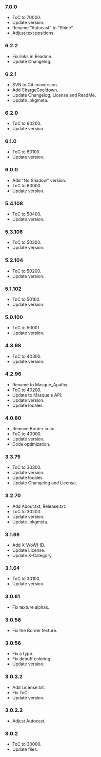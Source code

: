 ### 7.0.0 ###

- ToC to 70000.
- Update version.
- Rename "Autocast" to "Shine".
- Adjust text positions.

### 6.2.2 ###

- Fix links in Readme.
- Update Changelog.

### 6.2.1 ###

- SVN to Git conversion.
- Add ChargeCooldown.
- Update Changelog, License and ReadMe.
- Update .pkgmeta.

### 6.2.0 ###

- ToC to 60200.
- Update version.

### 6.1.0 ###

- ToC to 60100.
- Update version.

### 6.0.0 ###

- Add "No Shadow" version.
- ToC to 60000.
- Update version.

### 5.4.108 ###

- ToC to 50400.
- Update version.

### 5.3.106 ###

- ToC to 50300.
- Update version.

### 5.2.104 ###

- ToC to 50200.
- Update version.

### 5.1.102 ###

- ToC to 50100.
- Update version.

### 5.0.100 ###

- ToC to 50001.
- Update version.

### 4.3.98 ###

- ToC to 40300.
- Update version.

### 4.2.96 ###

- Rename to Masque_Apathy.
- ToC to 40200.
- Update to Masque's API.
- Update version.
- Update locales.

### 4.0.80 ###

- Remove Border color.
- ToC to 40000.
- Update version.
- Code optimization.

### 3.3.75 ###

- ToC to 30300.
- Update version.
- Update locales.
- Update Changelog and License.

### 3.2.70 ###

- Add About.txt, Release.txt.
- ToC to 30200.
- Update version.
- Update .pkgmeta.

### 3.1.66 ###

- Add X-WoWI-ID.
- Update License.
- Update X-Category.

### 3.1.64 ###

- ToC to 30100.
- Update version.

### 3.0.61 ###

- Fix texture alphas.

### 3.0.58 ###

- Fix the Border texture.

### 3.0.56 ###

- Fix a typo.
- Fix debuff coloring.
- Update version.

### 3.0.3.2 ###

- Add License.txt.
- Fix ToC.
- Update version.

### 3.0.2.2 ###

- Adjust Autocast.

### 3.0.2 ###

- ToC to 30000.
- Update files.
